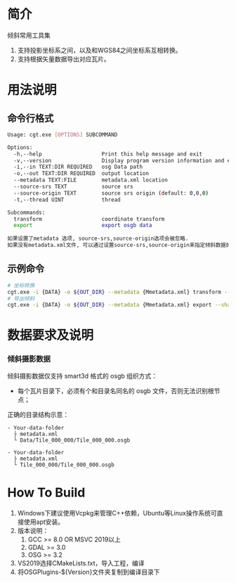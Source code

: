 # 简介
倾斜常用工具集
1. 支持投影坐标系之间，以及和WGS84之间坐标系互相转换。
2. 支持根据矢量数据导出对应瓦片。

# 用法说明

##  命令行格式

```sh
Usage: cgt.exe [OPTIONS] SUBCOMMAND

Options:
  -h,--help                   Print this help message and exit
  -v,--version                Display program version information and exit
  -i,--in TEXT:DIR REQUIRED   osg Data path
  -o,--out TEXT:DIR REQUIRED  output location
  --metadata TEXT:FILE        metadata.xml location
  --source-srs TEXT           source srs
  --source-origin TEXT        source srs origin (default: 0,0,0)
  -t,--thread UINT            thread

Subcommands:
  transform                   coordinate transform
  export                      export osgb data
  
如果设置了metadata 选项, source-srs,source-origin选项会被忽略.  
如果没有metadata.xml文件, 可以通过设置source-srs,source-origin来指定倾斜数据的坐标.
```

## 示例命令

```sh
# 坐标转换
cgt.exe -i {DATA} -o ${OUT_DIR} --metadata {Mmetadata.xml} transform --target-srs EPSG:4547 --target-origin 435924,2390062,0 
# 导出倾斜
cgt.exe -i {DATA} -o ${OUT_DIR} --metadata {Mmetadata.xml} export --shapefile {shp, geojson, kml}
```

# 数据要求及说明

### 倾斜摄影数据

倾斜摄影数据仅支持 smart3d 格式的 osgb 组织方式：
- 每个瓦片目录下，必须有个和目录名同名的 osgb 文件，否则无法识别根节点；

正确的目录结构示意：

```
- Your-data-folder
  ├ metadata.xml
  └ Data/Tile_000_000/Tile_000_000.osgb
  
- Your-data-folder
  ├ metadata.xml
  └ Tile_000_000/Tile_000_000.osgb
```

# How To Build
1. Windows下建议使用Vcpkg来管理C++依赖，Ubuntu等Linux操作系统可直接使用apt安装。
2. 版本说明：
   1. GCC >= 8.0 OR MSVC 2019以上
   2. GDAL >= 3.0
   3. OSG >= 3.2
3. VS2019选择CMakeLists.txt，导入工程，编译
4. 将OSGPlugins-${Version}文件夹复制到编译目录下
